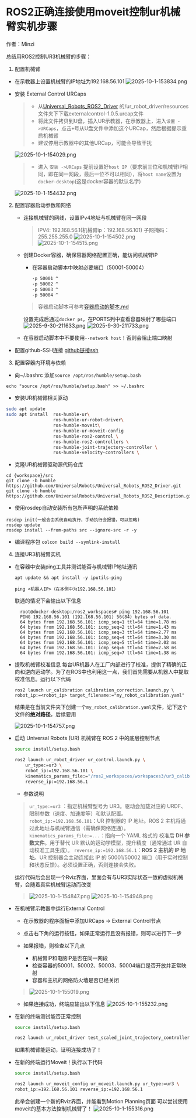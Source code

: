 # ROS2正确连接使用moveit控制ur机械臂实机步骤

作者：Minzi

总结用ROS2控制UR3机械臂的步骤：

1. 配置机械臂

  - 在示教器上设置机械臂的IP地址为192.168.56.101
  ![2025-10-1-153834.png](assets/总结1：ros2正确连接ur机械臂/2025-10-1-153834.png)
  - 安装 External Control URCaps
      
    > - 从[Universal_Robots_ROS2_Driver](https://github.com/UniversalRobots/Universal_Robots_ROS2_Driver.git) 的/ur_robot_driver/resources 文件夹下下载externalcontrol-1.0.5.urcap文件
    > - 将此文件拷贝到U盘，插入UR示教器，在示教器上，进入`设置 ->URCaps`，点击`+`号从U盘文件中添加这个URCap，然后根据提示重启机械臂 
    > - 建议停用示教器中的其他URCap，可能会导致干扰

    ![2025-10-1-154029.png](assets/总结1：ros2正确连接ur机械臂/2025-10-1-154029.png)

    > - 进入 `安装 ->URCaps` 提前设置好`host IP`（要求前三位和机械臂IP相同，即在同一网段，最后一位不可以相同），将`host name`设置为`docker-desktop`(这是docker容器的默认名字)

    ![2025-10-1-154432.png](assets/总结1：ros2正确连接ur机械臂/2025-10-1-154432.png)

2. 配置容器启动参数和网络
    - 连接机械臂的网线，设置IPv4地址与机械臂在同一网段

      > IPV4: 192.168.56.1(机械臂ip：192.168.56.101)
      > 子网掩码：255.255.255.0
    ![2025-10-1-154502.png](assets/总结1：ros2正确连接ur机械臂/2025-10-1-154502.png)
    ![2025-10-1-154515.png](assets/总结1：ros2正确连接ur机械臂/2025-10-1-154515.png)
    - 创建Docker容器，确保容器网络配置正确，能访问机械臂IP
      - 在容器启动脚本中映射必要端口（50001-50004）
        ```bash
        -p 50001 ^
        -p 50002 ^
        -p 50003 ^
        -p 50004 ^
        ```
      > 容器启动脚本可参考[容器启动的脚本.md](启动容器的脚本.md) 

        设置完成后通过`docker ps`，在PORTS列中查看容器映射了哪些端口 
        ![2025-9-30-211633.png](assets/学习记录/2025-9-30-211633.png) 
        ![2025-9-30-211733.png](assets/学习记录/2025-9-30-211733.png)

    - 在容器启动脚本中不要使用`--network host`！否则会阻止端口映射

  - 配置github-SSH连接 [github链接ssh](github链接ssh.md)

3. 配置容器内环境与依赖

  - 向~/.bashrc 添加`source /opt/ros/humble/setup.bash`
  ```
  echo "source /opt/ros/humble/setup.bash" >> ~/.bashrc
  ```
  - 安装UR机械臂相关驱动
  ```bash
  sudo apt update
  sudo apt install  ros-humble-ur\
                    ros-humble-ur-robot-driver\
                    ros-humble-moveit\
                    ros-humble-ur-moveit-config
                    ros-humble-ros2-control \ 
                    ros-humble-ros2-controllers \
                    ros-humble-joint-trajectory-controller \
                    ros-humble-velocity-controllers \
  ```
  - 克隆UR机械臂驱动源代码仓库

  ```
  cd {workspace}/src 
  git clone -b humble https://github.com/UniversalRobots/Universal_Robots_ROS2_Driver.git
  git clone -b humble https://github.com/UniversalRobots/Universal_Robots_ROS2_Description.git
  ```
  - 使用rosdep自动安装所有包所声明的系统依赖
  ```
  rosdep init(一般会由系统自动执行，手动执行会报错，可以忽略)
  rosdep update
  rosdep install --from-paths src --ignore-src -r -y
  ```
  - 编译程序包
  `colcon build --symlink-install`

4. 连接UR3机械臂实机

- 在容器中安装ping工具并测试能否与机械臂IP地址通讯
    ```
    apt update && apt install -y iputils-ping

    ping <机器人IP>（在本例中为192.168.56.101）
    ```
    联通的情况下会输出以下信息
    ```
      root@docker-desktop:/ros2_workspaces# ping 192.168.56.101
      PING 192.168.56.101 (192.168.56.101) 56(84) bytes of data.
      64 bytes from 192.168.56.101: icmp_seq=1 ttl=64 time=1.78 ms
      64 bytes from 192.168.56.101: icmp_seq=2 ttl=64 time=1.43 ms
      64 bytes from 192.168.56.101: icmp_seq=3 ttl=64 time=2.77 ms
      64 bytes from 192.168.56.101: icmp_seq=4 ttl=64 time=3.30 ms
      64 bytes from 192.168.56.101: icmp_seq=5 ttl=64 time=2.02 ms
      64 bytes from 192.168.56.101: icmp_seq=6 ttl=64 time=2.58 ms
      64 bytes from 192.168.56.101: icmp_seq=7 ttl=64 time=1.38 ms
    ```
- 提取机械臂校准信息
  每台UR机器人在工厂内部进行了校准，提供了精确的正向和逆向运动学。为了在ROS中也利用这一点，我们首先需要从机器人中提取校准信息。运行以下代码

  ```
  ros2 launch ur_calibration calibration_correction.launch.py \
  robot_ip:=<robot_ip> target_filename:="my_robot_calibration.yaml"
  ```
  结果是在当前文件夹下创建一个`my_robot_calibration.yaml`文件，记下这个文件的**绝对路径**，后续要用

  ![2025-10-1-154757.png](assets/总结1：ros2正确连接ur机械臂/2025-10-1-154757.png)

- 启动 Universal Robots (UR) 机械臂在 ROS 2 中的底层控制节点

  ```bash
  source install/setup.bash

  ros2 launch ur_robot_driver ur_control.launch.py \
      ur_type:=ur3 \
      robot_ip:=192.168.56.101 \
      kinematics_params_file:="/ros2_workspaces/workspaces3/ur3_calibration.yaml" \
      reverse_ip:=192.168.56.1
  ```

  - 参数说明
  > `ur_type:=ur3` ：指定机械臂型号为 UR3。驱动会加载对应的 URDF、限制参数（速度、加速度等）和默认配置。
  > `robot_ip:=192.168.56.101`：UR 控制器的 IP 地址。ROS 2 主机将通过此地址与机械臂通信（需确保网络连通）。
  > `kinematics_params_file:=...`：指向一个 YAML 格式的 校准后 **DH 参数文件**。用于替代 UR 默认的运动学模型，提升精度（通常通过 UR 自动校准工具生成）。
  > `reverse_ip:=192.168.56.1`：**ROS 2 主机的 IP 地址**。UR 控制器会主动连接此 IP 的 50001/50002 端口（用于实时控制和状态反馈）。必须设置正确，否则连接会失败。

  运行代码后会出现一个Rviz界面，里面会有与UR3实际状态一致的虚拟机械臂，会随着真实机械臂运动而改变
  > ![2025-10-1-154847.png](assets/总结1：ros2正确连接ur机械臂/2025-10-1-154847.png)
  > ![2025-10-1-154948.png](assets/总结1：ros2正确连接ur机械臂/2025-10-1-154948.png)
  
- 在机械臂示教器中运行External Control
  - 在示教器的程序面板中添加URCaps -> External Control节点
  - 点击右下角的运行按钮，如果正常运行且没有报错，则可以进行下一步
  - 如果报错，则检查以下几点
      
      - 机械臂IP和电脑IP是否在同一网段
      - 检查容器的50001、50002、50003、50004端口是否开放并正常映射
      - 容器和主机的网络防火墙是否已经关闭  

  > ![2025-10-1-155019.png](assets/总结1：ros2正确连接ur机械臂/2025-10-1-155019.png)
  - 如果连接成功，终端应输出以下信息
  ![2025-10-1-155232.png](assets/总结1：ros2正确连接ur机械臂/2025-10-1-155232.png)

- 在新的终端测试能否正常控制

    ```bash
    source install/setup.bash

    ros2 launch ur_robot_driver test_scaled_joint_trajectory_controller.launch.py
    ```
    如果机械臂能运动，证明连接成功了！


- 在新的终端运行Moveit！执行以下代码
    ```bash
    source install/setup.bash

    ros2 launch ur_moveit_config ur_moveit.launch.py ur_type:=ur3 \
    robot_ip:=192.168.56.101 reverse_ip:=192.168.56.1 
    ```
  此举会创建一个新的Rviz界面，并能看到Motion Planning页面
  可以尝试使用moveit的基本方法控制机械臂了！
  ![2025-10-1-155316.png](assets/总结1：ros2正确连接ur机械臂/2025-10-1-155316.png)